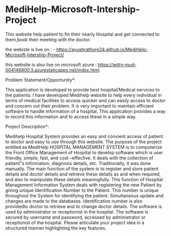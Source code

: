 # MediHelp-Microsoft-Intership-Project
This website help patient to fin their nearly Hospital and get connected to them,book their meeting with the doctor. 

the webiste is live on : - https://ayushrathore24.github.io/MediHelp-Microsoft-Intership-Project/

this website is also live on microsoft azure : https://witty-mud-004146800.3.azurestaticapps.net/index.html


Problem Statement/Opportunity*:

This application is developed to provide best hospital/Medical services to the patients. I have developed Medihelp website to help every individual in terms of medical facilities to access quicker and can easily access to doctor and concern out their problem. It is very important to maintain efficient software to handle information of a hospital. This application provides a way to record this information and to access these in a simple way.


Project Description*:

Medihelp Hospital System provides an easy and convient access of patient to doctor and easy to use through this website. The purpose   of   the   project   entitled   as  MediHelp HOSPITAL   MANAGEMENT   SYSTEM   is   to computerize the Front Office Management of Hospital to develop software which is user friendly,  simple,  fast,  and  cost –effective.  It  deals  with  the  collection  of  patient‟s information,  diagnosis  details,  etc.  Traditionally,  it  was  done  manually. The  main function  of  the  system  is  to  register  and  store  patient  details  and  doctor  details  and retrieve  these  details  as  and  when  required,  and  also  to  manipulate  these details meaningfully.  This  function  of  Hospital  Management  Information  System  deals  with registering  the  new  Patient  by  giving  unique  Identification  Number  to  the  Patient.  This number is unique throughout the System for identifying the patient. Simultaneous update and  changes  are  made  to  the  databases.  Identification  number  is  also  providedto  doctor to  retrieve  and  to  change  doctor  details.  The  software  is  used  by  administrator  or receptionist in the hospital. The software is secured by username and password, accessed by administrator or receptionist of the hospital. 
 Please articulate your project idea in a structured manner highlighting the key features.
